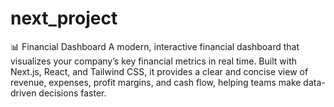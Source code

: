 # next_project
📊 Financial Dashboard  A modern, interactive financial dashboard that visualizes your company’s key financial metrics in real time. Built with Next.js, React, and Tailwind CSS, it provides a clear and concise view of revenue, expenses, profit margins, and cash flow, helping teams make data-driven decisions faster.
